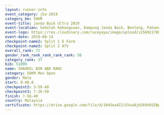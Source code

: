 ```yaml
---
layout: runner-info 
event_category: jbu-2019 
category_km: 50KM 
event-title: Janda Baik Ultra 2019 
event-location: Sekolah Kebangsaan, Kampung Janda Baik, Bentong, Pahang, Malaysia 
event-logo: https://res.cloudinary.com/raceyaya/image/upload/v1569217009/logo/janda-baik_vch1pc.jpg 
event-date: 2019-09-14 
checkpoint-name2: Split 1 E Farm 
checkpoint-name3: Split 2 ATV 
overall_rank: 72
gender_rank_rank_rank_rank_rank: 58
category_rank: 37
bib: 51099
name: SHAHRIL BIN ABD RANI
category: 50KM Men Open
gender: Male
start: 0-00.0
checkpoint2: 3-59-40
checkpoint3: 7-26-59
finish: 7-56-40
country: Malaysia
certificate: https://drive.google.com/file/d/104SeoAIIiSVsw8jHJ69V8S5Bp2u3cElX/view?usp=sharing
---
```

